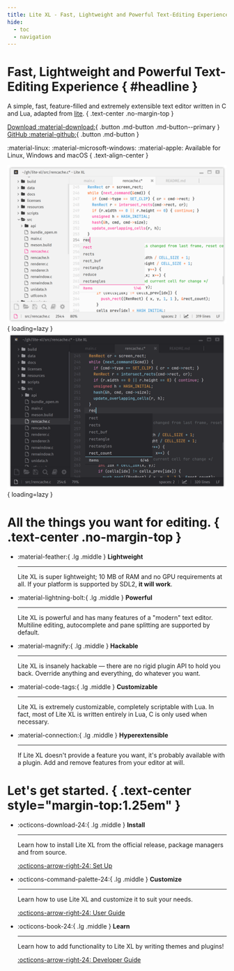 ```yaml
---
title: Lite XL - Fast, Lightweight and Powerful Text-Editing Experience
hide:
  - toc
  - navigation
---
```


<style>
    /* hide the "view page source" and "edit page" buttons */
    .md-content__button, .md-source-file, .md-footer__inner.md-footer__inner {
        display: none;
    }
</style>

<div class="hero flex-center" markdown>
<div markdown>

# Fast, Lightweight and Powerful Text-Editing Experience { #headline }

A simple, fast, feature-filled and extremely extensible text editor
written in C and Lua, adapted from [lite].
{ .text-center .no-margin-top }

<div class="downloads" markdown>

[Download :material-download:](#lets-get-started){ .button .md-button .md-button--primary }
[GitHub :material-github:][github]{ .button .md-button }

</div>

<div class="footer" markdown>
<span markdown>
:material-linux: :material-microsoft-windows: :material-apple:
</span>
Available for Linux, Windows and macOS
{ .text-align-center }
</div>

</div>
</div>

![Lite XL with summer theme][summer]{ loading=lazy }
![Lite XL with default theme][default]{ loading=lazy }

# All the things you want for editing. { .text-center .no-margin-top }

<div class="grid cards" markdown>

-   :material-feather:{ .lg .middle } **Lightweight**
    
    ---

    Lite XL is super lightweight;
    10 MB of RAM and no GPU requirements at all.
    If your platform is supported by SDL2, **it will work**.

-   :material-lightning-bolt:{ .lg .middle } **Powerful**

    ---

    Lite XL is powerful and has many features of a "modern" text editor.
    Multiline editing, autocomplete and pane splitting are supported by default.

-   :material-magnify:{ .lg .middle } **Hackable**

    ---

    Lite XL is insanely hackable — there are no rigid plugin API to hold you back.
    Override anything and everything, do whatever you want.

</div>

<div class="grid cards" markdown>

-   :material-code-tags:{ .lg .middle } **Customizable**

    ---
    
    Lite XL is extremely customizable, completely scriptable with Lua.
    In fact, most of Lite XL is written entirely in Lua, C is only
    used when necessary.

-   :material-connection:{ .lg .middle } **Hyperextensible**

    ---

    If Lite XL doesn't provide a feature you want, it's probably available
    with a plugin. Add and remove features from your editor at will.

</div>

# Let's get started. { .text-center style="margin-top:1.25em" }

<div class="grid cards" markdown>

-   :octicons-download-24:{ .lg .middle } **Install**

    ---

    Learn how to install Lite XL from the official release,
    package managers and from source.

    [:octicons-arrow-right-24: Set Up][setup]

-   :octicons-command-palette-24:{ .lg .middle } **Customize**

    ---

    Learn how to use Lite XL and customize it to suit your needs.

    [:octicons-arrow-right-24: User Guide][user-guide]

-   :octicons-book-24:{ .lg .middle } **Learn**

    ---

    Learn how to add functionality to Lite XL by writing
    themes and plugins!

    [:octicons-arrow-right-24: Developer Guide][developer-guide]

</div>


[lite]:            https://github.com/rxi/lite
[github]:          https://github.com/lite-xl/lite-xl
[summer]:          ./assets/screenshots/theme-summer.png#only-light
[default]:         ./assets/screenshots/theme-default.png#only-dark
[setup]:           setup/getting-started.md
[user-guide]:      user-guide/introduction.md
[developer-guide]: developer-guide/introduction.md
